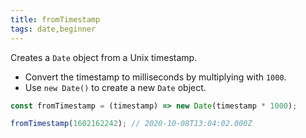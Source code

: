 ```yaml
---
title: fromTimestamp
tags: date,beginner
---
```


Creates a `Date` object from a Unix timestamp.

- Convert the timestamp to milliseconds by multiplying with `1000`.
- Use `new Date()` to create a new `Date` object.

```js
const fromTimestamp = (timestamp) => new Date(timestamp * 1000);
```

```js
fromTimestamp(1602162242); // 2020-10-08T13:04:02.000Z
```
